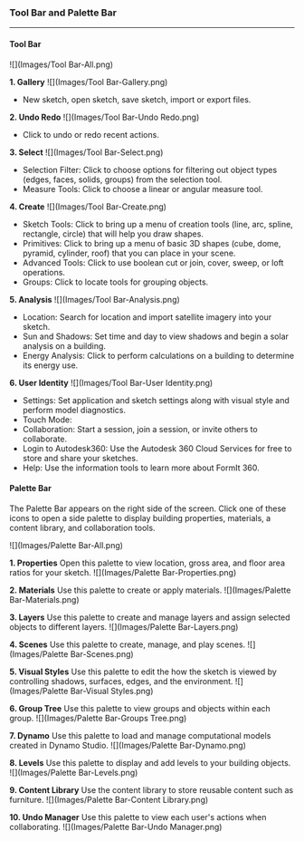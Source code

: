 ### Tool Bar and Palette Bar
---

#### Tool Bar
![](Images/Tool Bar-All.png)

**1. Gallery**
![](Images/Tool Bar-Gallery.png)
- New sketch, open sketch, save sketch, import or export files.

**2. Undo Redo**
![](Images/Tool Bar-Undo Redo.png)
- Click to undo or redo recent actions.

**3. Select**
![](Images/Tool Bar-Select.png)
- Selection Filter: Click to choose options for filtering out object types (edges, faces, solids, groups) from the selection tool.
- Measure Tools: Click to choose a linear or angular measure tool.

**4. Create**
![](Images/Tool Bar-Create.png)
- Sketch Tools: Click to bring up a menu of creation tools (line, arc, spline, rectangle, circle) that will help you draw shapes.
- Primitives: Click to bring up a menu of basic 3D shapes (cube, dome, pyramid, cylinder, roof) that you can place in your scene.
- Advanced Tools: Click to use boolean cut or join, cover, sweep, or loft operations.
- Groups: Click to locate tools for grouping objects.

**5. Analysis**
![](Images/Tool Bar-Analysis.png)
- Location: Search for location and import satellite imagery into your sketch.
- Sun and Shadows: Set time and day to view shadows and begin a solar analysis on a building.
- Energy Analysis: Click to perform calculations on a building to determine its energy use.

**6. User Identity**
![](Images/Tool Bar-User Identity.png)
- Settings: Set application and sketch settings along with visual style and perform model diagnostics.
- Touch Mode: 
- Collaboration: Start a session, join a session, or invite others to collaborate.
- Login to Autodesk360: Use the Autodesk 360 Cloud Services for free to store and share your sketches.
- Help: Use the information tools to learn more about FormIt 360.

#### Palette Bar
The Palette Bar appears on the right side of the screen. Click one of these icons to open a side palette to display building properties, materials, a content library, and collaboration tools.

![](Images/Palette Bar-All.png)

**1. Properties** Open this palette to view location, gross area, and floor area ratios for your sketch.
![](Images/Palette Bar-Properties.png)

**2. Materials** Use this palette to create or apply materials.
![](Images/Palette Bar-Materials.png)

**3. Layers** Use this palette to create and manage layers and assign selected objects to different layers.
![](Images/Palette Bar-Layers.png)

**4. Scenes** Use this palette to create, manage, and play scenes.
![](Images/Palette Bar-Scenes.png)

**5. Visual Styles** Use this palette to edit the how the sketch is viewed by controlling shadows, surfaces, edges, and the environment.
![](Images/Palette Bar-Visual Styles.png)

**6. Group Tree** Use this palette to view groups and objects within each group. 
![](Images/Palette Bar-Groups Tree.png)

**7. Dynamo** Use this palette to load and manage computational models created in Dynamo Studio.
![](Images/Palette Bar-Dynamo.png)

**8. Levels** Use this palette to display and add levels to your building objects. 
![](Images/Palette Bar-Levels.png)

**9. Content Library** Use the content library to store reusable content such as furniture.
![](Images/Palette Bar-Content Library.png)

**10. Undo Manager** Use this palette to view each user's actions when collaborating.
![](Images/Palette Bar-Undo Manager.png)